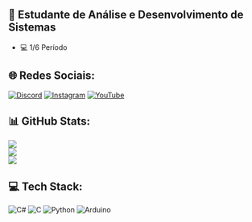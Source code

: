 ## 📘 Estudante de Análise e Desenvolvimento de Sistemas
- 💻 1/6 Período


## 🌐 Redes Sociais:
[![Discord](https://img.shields.io/badge/Discord-%237289DA.svg?logo=discord&logoColor=white)](https://discord.gg/amos_rodrigues) [![Instagram](https://img.shields.io/badge/Instagram-%23E4405F.svg?logo=Instagram&logoColor=white)](https://instagram.com/_amosrodrigues_) [![YouTube](https://img.shields.io/badge/YouTube-%23FF0000.svg?logo=YouTube&logoColor=white)](https://youtube.com/@@atomichextreme) 
## 📊 GitHub Stats:
![](https://github-readme-stats.vercel.app/api?username=Amos25Rodrigues&theme=tokyonight&hide_border=false&include_all_commits=false&count_private=false)<br/> 
![](https://github-readme-streak-stats.herokuapp.com/?user=Amos25Rodrigues&theme=tokyonight&hide_border=false)<br/>
![](https://github-readme-stats.vercel.app/api/top-langs/?username=Amos25Rodrigues&theme=tokyonight&hide_border=false&include_all_commits=false&count_private=false&layout=compact)

## 💻 Tech Stack:
![C#](https://img.shields.io/badge/c%23-%23239120.svg?style=for-the-badge&logo=csharp&logoColor=white) ![C](https://img.shields.io/badge/c-%2300599C.svg?style=for-the-badge&logo=c&logoColor=white) ![Python](https://img.shields.io/badge/python-3670A0?style=for-the-badge&logo=python&logoColor=ffdd54) ![Arduino](https://img.shields.io/badge/-Arduino-00979D?style=for-the-badge&logo=Arduino&logoColor=white)


<!-- Proudly created with GPRM ( https://gprm.itsvg.in ) -->
